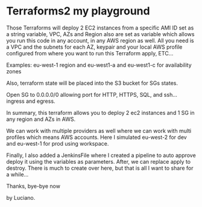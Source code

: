 # Terraforms2 my playground

Those Terraforms will deploy 2 EC2 instances from a specific AMI ID set as a string variable, VPC, AZs and Region also are set as variable which allows you run this code in any account, in any AWS region as well. All you need is a VPC and the subnets for each AZ, keypair and your local AWS profile configured from where you want to run this Terraform apply, ETC...

Examples:
eu-west-1 region and eu-west1-a and eu-west1-c for availability zones

Also, terraform state will be placed into the S3 bucket for SGs states.

Open SG to 0.0.0.0/0 allowing port for HTTP, HTTPS, SQL, and ssh... ingress and egress.

In summary, this terraform allows you to deploy 2 ec2 instances and 1 SG in any region and AZs in AWS.

We can work with multiple providers as well where we can work with multi profiles which means AWS accounts.
Here I simulated eu-west-2 for dev and eu-west-1 for prod using workspace.

Finally, I also added a JenkinsFile where I created a pipeline to auto approve deploy it using the variables as parameters.
After, we can replace apply to destroy. There is much to create over here, but that is all I want to share for a while...

Thanks, bye-bye now

by Luciano.
